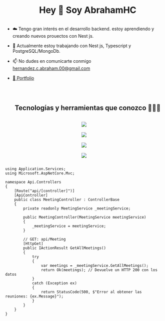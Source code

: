 <div id="user-content-toc">
  <ul align="center">
    <summary><h1 style="display: inline-block">Hey 👋 Soy AbrahamHC</h1></summary>
  </ul>
</div>
<p>

- ☁️ Tengo gran interés en el desarrollo backend. estoy aprendiendo y creando nuevos prouectos con Nest js.

- 🔭 Actualmente estoy trabajando con Nest js, Typescript y PostgreSQL/MongoDb.

- 📫 No dudes en comunicarte conmigo hernandez.c.abraham.00@gmail.com

- <a href="https://porfolio-ahc.netlify.app/" target="_blank" rel="noopener">💼 Portfolio</a>
</p>
<br>

<div id="user-content-toc">
  <ul align="center">
    <summary><h2 style="display: inline-block">Tecnologías y herramientas que conozco 👨🏻‍💻</h2></summary>
  </ul>
</div>

<p align="center">
  <a href="https://skillicons.dev">
    <img src="https://skillicons.dev/icons?i=html,css,tailwind,js,ts,vite"><br><br>
    <img src="https://skillicons.dev/icons?i=nodejs,express,nest,postman,npm"><br><br>
    <img src="https://skillicons.dev/icons?i=mongodb,postgresql,prisma"><br><br>
    <img src="https://skillicons.dev/icons?i=git,github,ubuntu,powershell,vscode&perline=14" />
  </a>
</p>


```

using Application.Services;
using Microsoft.AspNetCore.Mvc;

namespace Api.Controllers
{
    [Route("api/[controller]")]
    [ApiController]
    public class MeetingController : ControllerBase
    {
        private readonly MeetingService _meetingService;

        public MeetingController(MeetingService meetingService)
        {
            _meetingService = meetingService;
        }

        // GET: api/Meeting
        [HttpGet]
        public IActionResult GetAllMeetings()
        {
            try
            {
                var meetings = _meetingService.GetAllMeetings();
                return Ok(meetings); // Devuelve un HTTP 200 con los datos
            }
            catch (Exception ex)
            {
                return StatusCode(500, $"Error al obtener las reuniones: {ex.Message}");
            }
        }
    }
}

```